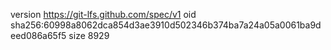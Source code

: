 version https://git-lfs.github.com/spec/v1
oid sha256:60998a8062dca854d3ae3910d502346b374ba7a24a05a0061ba9deed086a65f5
size 8929
